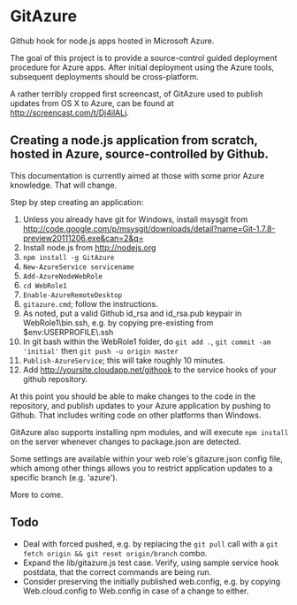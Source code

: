 # GitAzure #

Github hook for node.js apps hosted in Microsoft Azure.

The goal of this project is to provide a source-control guided deployment procedure for Azure apps. After initial deployment using the Azure tools, subsequent deployments should be cross-platform.

A rather terribly cropped first screencast, of GitAzure used to publish updates from OS X to Azure, can be found at http://screencast.com/t/Dj4ilALj.

## Creating a node.js application from scratch, hosted in Azure, source-controlled by Github. ##

This documentation is currently aimed at those with some prior Azure knowledge. That will change.

Step by step creating an application:

  1. Unless you already have git for Windows, install msysgit from http://code.google.com/p/msysgit/downloads/detail?name=Git-1.7.8-preview20111206.exe&can=2&q=
  2. Install node.js from http://nodejs.org
  3. `npm install -g GitAzure`
  4. `New-AzureService servicename`
  5. `Add-AzureNodeWebRole`
  6. `cd WebRole1`
  7. `Enable-AzureRemoteDesktop`
  8. `gitazure.cmd`; follow the instructions.
  9. As noted, put a valid Github id_rsa and id_rsa.pub keypair in WebRole1\bin\.ssh, e.g. by copying pre-existing from $env:USERPROFILE\\.ssh
  10. In git bash within the WebRole1 folder, do `git add .`, `git commit -am 'initial'` then `git push -u origin master`
  11. `Publish-AzureService`; this will take roughly 10 minutes.
  12. Add http://yoursite.cloudapp.net/githook to the service hooks of your github repository.

At this point you should be able to make changes to the code in the repository, and publish updates to your Azure application by pushing to Github. That includes writing code on other platforms than Windows.

GitAzure also supports installing npm modules, and will execute `npm install` on the server whenever changes to package.json are detected.

Some settings are available within your web role's gitazure.json config file, which among other things allows you to restrict application updates to a specific branch (e.g. 'azure').

More to come.

## Todo ##

* Deal with forced pushed, e.g. by replacing the `git pull` call with a `git fetch origin && git reset origin/branch` combo.
* Expand the lib/gitazure.js test case. Verify, using sample service hook postdata, that the correct commands are being run.
* Consider preserving the initially published web.config, e.g. by copying Web.cloud.config to Web.config in case of a change to either.